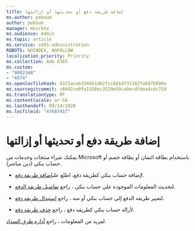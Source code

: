 ```yaml
---
title: إضافة طريقة دفع أو تحديثها أو إزالتها
ms.author: pebaum
author: pebaum
manager: mnirkhe
ms.audience: Admin
ms.topic: article
ms.service: o365-administration
ROBOTS: NOINDEX, NOFOLLOW
localization_priority: Priority
ms.collection: Adm_O365
ms.custom:
- "9002348"
- "4574"
ms.openlocfilehash: 4325aceb334661db2fcc681d731182fa647b890e
ms.sourcegitcommit: c6692ce0fa1358ec3529e59ca0ecdfdea4cdc759
ms.translationtype: MT
ms.contentlocale: ar-SA
ms.lasthandoff: 09/14/2020
ms.locfileid: "47687457"
---
```

# <a name="add-update-or-remove-payment-method"></a>إضافة طريقة دفع أو تحديثها أو إزالتها

يمكنك شراء منتجات وخدمات من Microsoft باستخدام بطاقة ائتمان أو بطاقة خصم أو حساب بنكي (دين مباشر).

- لإضافة حساب بنكي كطريقة دفع، اطلع على[إضافة طريقة دفع](https://docs.microsoft.com/microsoft-365/commerce/billing-and-payments/manage-payment-methods#add-a-payment-method).

- لتحديث المعلومات الموجودة علي حساب بنكي ، راجع [تفاصيل طريقه الدفع](https://docs.microsoft.com/microsoft-365/commerce/billing-and-payments/manage-payment-methods#update-payment-method-details).

- لتغيير طريقه الدفع إلى حساب بنكي أو منه ، راجع [استبدال طريقه دفع](https://docs.microsoft.com/microsoft-365/commerce/billing-and-payments/manage-payment-methods#replace-a-payment-method).

- لأزاله حساب بنكي كطريقه دفع ، راجع [حذف طريقه دفع](https://docs.microsoft.com/microsoft-365/commerce/billing-and-payments/manage-payment-methods#delete-a-payment-method).

لمزيد من المعلومات ، راجع [أداره طرق السداد](https://docs.microsoft.com/microsoft-365/commerce/billing-and-payments/manage-payment-methods).
